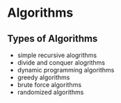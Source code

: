 # Algorithms

## Types of Algorithms

- simple recursive alogrithms
- divide and conquer alogrithms
- dynamic programming algorithms
- greedy algorithms
- brute force algorithms
- randomized algorithms